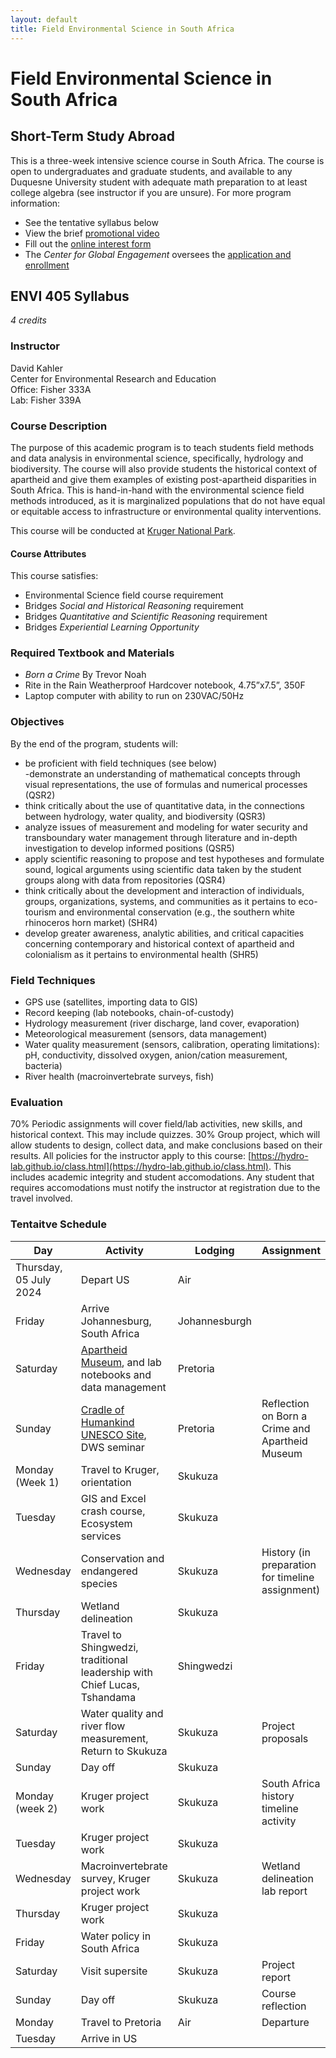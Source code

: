 ```yaml
---
layout: default
title: Field Environmental Science in South Africa
---
```

# Field Environmental Science in South Africa  
## Short-Term Study Abroad  
This is a three-week intensive science course in South Africa.  The course is open to undergraduates and graduate students, and available to any Duquesne University student with adequate math preparation to at least college algebra (see instructor if you are unsure).  For more program information:  
- See the tentative syllabus below  
- View the brief [promotional video](https://youtu.be/NRmEIAZAKEw)  
- Fill out the [online interest form](https://forms.gle/rgA7QWKETBzRxavy6)  
- The *Center for Global Engagement* oversees the [application and enrollment](https://www.duq.edu/academics/study-abroad)  

## ENVI 405 Syllabus  
*4 credits*  
### Instructor  
David Kahler  
Center for Environmental Research and Education  
Office: Fisher 333A  
Lab: Fisher 339A  

### Course Description
The purpose of this academic program is to teach students field methods and data analysis in environmental science, specifically, hydrology and biodiversity.  The course will also provide students the historical context of apartheid and give them examples of existing post-apartheid disparities in South Africa.  This is hand-in-hand with the environmental science field methods introduced, as it is marginalized populations that do not have equal or equitable access to infrastructure or environmental quality interventions.  

This course will be conducted at [Kruger National Park](https://tropicalstudies.org/portfolio/skukuza-research-station/).  

#### Course Attributes  
This course satisfies:  
- Environmental Science field course requirement  
- Bridges *Social and Historical Reasoning* requirement
- Bridges *Quantitative and Scientific Reasoning* requirement
- Bridges *Experiential Learning Opportunity*  

### Required Textbook and Materials  
- *Born a Crime* By Trevor Noah  
- Rite in the Rain Weatherproof Hardcover notebook, 4.75”x7.5”, 350F  
- Laptop computer with ability to run on 230VAC/50Hz  

### Objectives  
By the end of the program, students will:
- be proficient with field techniques (see below)  
-demonstrate an understanding of mathematical concepts through visual representations, the use of formulas and numerical processes (QSR2)  
-	think critically about the use of quantitative data, in the connections between hydrology, water quality, and biodiversity (QSR3)  
-	analyze issues of measurement and modeling for water security and transboundary water management through literature and in-depth investigation to develop informed positions (QSR5)  
-	apply scientific reasoning to propose and test hypotheses and formulate sound, logical arguments using scientific data taken by the student groups along with data from repositories (QSR4)  
-	think critically about the development and interaction of individuals, groups, organizations, systems, and communities as it pertains to eco-tourism and environmental conservation (e.g., the southern white rhinoceros horn market) (SHR4)  
-	develop greater awareness, analytic abilities, and critical capacities concerning contemporary and historical context of apartheid and colonialism as it pertains to environmental health (SHR5)  

### Field Techniques  
- GPS use (satellites, importing data to GIS)  
- Record keeping (lab notebooks, chain-of-custody)  
- Hydrology measurement (river discharge, land cover, evaporation)  
- Meteorological measurement (sensors, data management)  
- Water quality measurement (sensors, calibration, operating limitations): pH, conductivity, dissolved oxygen, anion/cation measurement, bacteria)  
- River health (macroinvertebrate surveys, fish)  

### Evaluation  
70% Periodic assignments will cover field/lab activities, new skills, and historical context.  This may include quizzes.
30% Group project, which will allow students to design, collect data, and make conclusions based on their results.
All policies for the instructor apply to this course: [https://hydro-lab.github.io/class.html](https://hydro-lab.github.io/class.html).  This includes academic integrity and student accomodations.  Any student that requires accomodations must notify the instructor at registration due to the travel involved.  

### Tentaitve Schedule  

|Day	                  |Activity                                                |Lodging       |Assignment |  
|-----------------------|--------------------------------------------------------|--------------|-----------|  
|Thursday, 05 July 2024	|Depart US                                               |Air	          |           |  
|Friday	                |Arrive Johannesburg, South Africa                       |Johannesburgh |           |  
|Saturday	              |[Apartheid Museum](https://www.apartheidmuseum.org/), and lab notebooks and data management                |Pretoria |           |  
|Sunday                 |[Cradle of Humankind UNESCO Site](https://www.maropeng.co.za/content/page/sterkfontein-caves), DWS seminar |Pretoria |Reflection on Born a Crime and Apartheid Museum |  
|Monday (Week 1)        |Travel to Kruger, orientation                                            |Skukuza       |                                                |  
|Tuesday                |GIS and Excel crash course, Ecosystem services                           |Skukuza       |                                                |  
|Wednesday              |Conservation and endangered species                                      |Skukuza       |History (in preparation for timeline assignment)|  
|Thursday               |Wetland delineation	                                                    |Skukuza	     |                                                |  
|Friday                 |Travel to Shingwedzi, traditional leadership with Chief Lucas, Tshandama |Shingwedzi    |                                                |  
|Saturday               |Water quality and river flow measurement, Return to Skukuza              |Skukuza       |Project proposals                               |  
|Sunday                 |Day off                                                                  |Skukuza	     |                                                |  
|Monday (week 2)        |Kruger project work                                                      |Skukuza       |South Africa history timeline activity          |  
|Tuesday                |Kruger project work                                                      |Skukuza       |                                                |  
|Wednesday              |Macroinvertebrate survey, Kruger project work                            |Skukuza       |Wetland delineation lab report                  |  
|Thursday	              |Kruger project work                                                      |Skukuza       |                                                |  
|Friday                 |Water policy in South Africa	                                            |Skukuza       |                                                |  
|Saturday	              |Visit supersite                                                          |Skukuza       |Project report                                  |  
|Sunday	                |Day off                                                                  |Skukuza       |Course reflection                               |  
|Monday                 |Travel to Pretoria                                                       |Air           |Departure                                       |  
|Tuesday                |Arrive in US		                                                          |              |                                                |  


